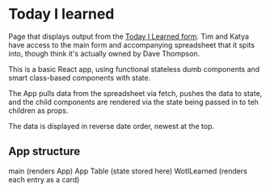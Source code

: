 Today I learned
================

Page that displays output from the [Today I Learned form](https://docs.google.com/forms/d/e/1FAIpQLSd74V7F_lA8MH3StsQXPki8xUSYRWb_msG6pB3ejNdnUFzPqg/viewform). Tim and Katya have access to the main form and accompanying spreadsheet that it spits into, though think it's actually owned by Dave Thompson.

This is a basic React app, using functional stateless dumb components and smart class-based components with state.

The App pulls data from the spreadsheet via fetch, pushes the data to state, and the child components are rendered via the state being passed in to teh children as props. 

The data is displayed in reverse date order, newest at the top.


## App structure

main (renders App)
  App
    Table (state stored here)
      WotILearned (renders each entry as a card)
        
